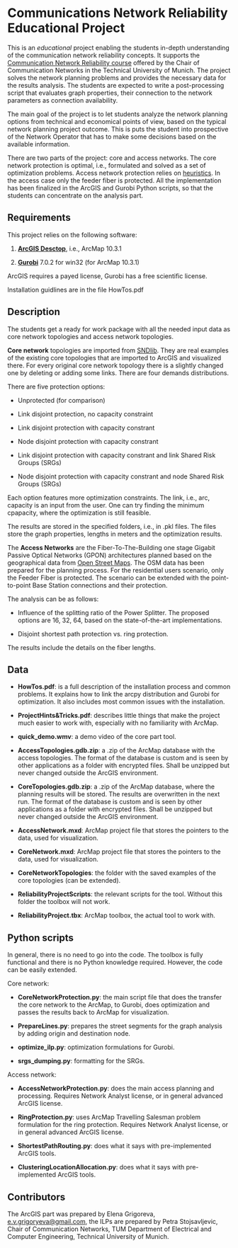 # Communications Network Reliability Educational Project



This is an *educational* project enabling the students in-depth understanding of the communication network reliability concepts. It supports the [Communication Network Reliability course](https://www.lkn.ei.tum.de/en/teaching/lectures/communication-network-reliability/) offered by the Chair of Communication Networks in the Technical University of Munich. The project solves the network planning problems and provides the necessary data for the results analysis. The students are expected to write a post-processing script that evaluates graph properties, their connection to the network parameters as connection availability. 



The main goal of the project is to let students analyze the network planning options from technical and economical points of view, based on the typical network planning project outcome. This is puts the student into prospective of the Network Operator that has to make some decisions based on the available information.



There are two parts of the project: core and access networks. The core network protection is optimal, i.e., formulated and solved as a set of optimization problems.  Access network protection relies on [heuristics](https://mediatum.ub.tum.de/doc/1403207/36324.pdf). In the access case only the feeder fiber is protected. All the implementation has been finalized in the ArcGIS and Gurobi Python scripts, so that the students can concentrate on the analysis part.



## Requirements


This project relies on the following software:
	
1. [**ArcGIS Desctop**](http://desktop.arcgis.com/en/), i.e., ArcMap 10.3.1
	
2. [**Gurobi**](https://www.gurobi.com/) 7.0.2 for win32 (for ArcMap 10.3.1)

ArcGIS requires a payed license, Gurobi has a free scientific license.

Installation guidlines are in the file HowTos.pdf


## Description


The students get a ready for work package with all the needed input data as core network topologies and access network topologies.


**Core network** topologies are imported from [SNDlib](http://sndlib.zib.de). They are real examples of the existing core topologies that are imported to ArcGIS and visualized there. For every original core network topology there is a slightly changed one by deleting or adding some links. There are four demands distributions.


There are five protection options:

- Unprotected (for comparison)

- Link disjoint protection, no capacity constraint

- Link disjoint protection with capacity constrant

- Node disjoint protection with capacity constrant

- Link disjoint protection with capacity constrant and link Shared Risk Groups (SRGs)

- Node disjoint protection with capacity constrant and node Shared Risk Groups (SRGs)



Each option features more optimization constraints. The link, i.e., arc, capacity is an input from the user.
One can try finding the minimum cpapacity, where the optimization is still feasible. 



The results are stored in the specified folders, i.e., in .pkl files. The files store the graph properties, lengths in meters and the optimization results. 



The **Access Networks** are the Fiber-To-The-Building one stage Gigabit Passive Optical Networks (GPON) architectures planned based on the geographical data from [Open Street Maps](https://www.openstreetmap.org). The OSM data has been prepared for the planning process. For the residential users scenario, only the Feeder Fiber is protected. The scenario can be extended with the point-to-point Base Station connections and their protection. 



The analysis can be as follows:

- Influence of the splitting ratio of the Power Splitter. The proposed options are 16, 32, 64, based on the state-of-the-art implementations.

- Disjoint shortest path protection vs. ring protection.

The results include the details on the fiber lengths.


## Data 


- **HowTos.pdf**: is a full description of the installation process and common problems. It explains how to link the arcpy distribution and Gurobi for optimization. It also includes most common issues with the installation. 

- **ProjectHints&Tricks.pdf**: describes little things that make the project much easier to work with, especially with no familiarity with ArcMap.

- **quick_demo.wmv**: a demo video of the core part tool.

- **AccessTopologies.gdb.zip**: a .zip of the ArcMap database with the access topologies. The format of the database is custom and is seen by other applications as a folder with encrypted files. Shall be unzipped but never changed outside the ArcGIS environment. 

- **CoreTopologies.gdb.zip**: a .zip of the ArcMap database, where the planning results will be stored. The results are overwritten in the next run. The format of the database is custom and is seen by other applications as a folder with encrypted files. Shall be unzipped but never changed outside the ArcGIS environment. 

- **AccessNetwork.mxd**: ArcMap project file that stores the pointers to the data, used for visualization. 

- **CoreNetwork.mxd**: ArcMap project file that stores the pointers to the data, used for visualization. 
- **CoreNetworkTopologies**: the folder with the saved examples of the core topologies (can be extended).

- **ReliabilityProjectScripts**: the relevant scripts for the tool. Without this folder the toolbox will not work.

- **ReliabilityProject.tbx**: ArcMap toolbox, the actual tool to work with.



## Python scripts


In general, there is no need to go into the code. The toolbox is fully functional and there is no Python knowledge required. However, the code can be easily extended. 



Core network:

- **CoreNetworkProtection&#46;py**: the main script file that does the transfer the core network to the ArcMap, to Gurobi, does optimization and passes the results back to ArcMap for visualization.

- **PrepareLines&#46;py**: prepares the street segments for the graph analysis by adding origin and destination node.

- **optimize_ilp.py**: optimization formulations for Gurobi.

- **srgs_dumping.py**: formatting for the SRGs.



Access network:

- **AccessNetworkProtection&#46;py**: does the main access planning and processing. Requires Network Analyst license, or in general advanced ArcGIS license. 

- **RingProtection&#46;py**: uses ArcMap Travelling Salesman problem formulation for the ring protection. Requires Network Analyst license, or in general advanced ArcGIS license. 

- **ShortestPathRouting&#46;py**: does what it says with pre-implemented ArcGIS tools.

- **ClusteringLocationAllocation&#46;py**: does what it says with pre-implemented ArcGIS tools.




## Contributors

The ArcGIS part was prepared by Elena Grigoreva, e.v.grigoryeva@gmail.com, the ILPs are prepared by Petra Stojsavljevic, Chair of Communication Networks, TUM Department of Electrical and Computer Engineering, Technical University of Munich. 

